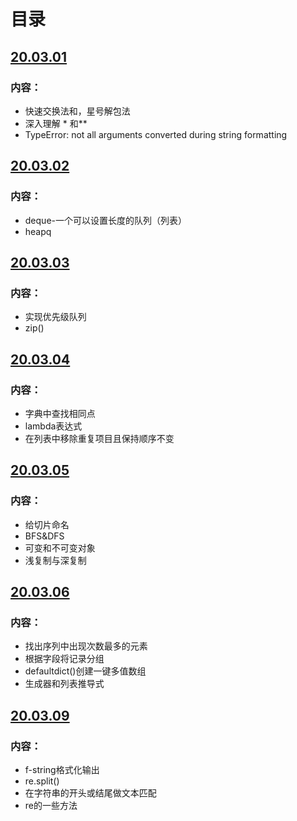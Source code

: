 # 目录

## [20.03.01](./Note/note03.03.01.md)

### 内容：

* 快速交换法和，星号解包法
* 深入理解 * 和**
* TypeError: not all arguments converted during string formatting



## [20.03.02](./Note/note03.03.02.md)

### 内容：

* deque-一个可以设置长度的队列（列表）
* heapq



## [20.03.03](./Note/note03.03.03.md)

### 内容：

* 实现优先级队列
* zip()

## [20.03.04](./Note/note20.03.04.md)

### 内容：

* 字典中查找相同点
* lambda表达式
* 在列表中移除重复项目且保持顺序不变

## [20.03.05](./Note/note20.03.05.md)

### 内容：

* 给切片命名
* BFS&DFS
* 可变和不可变对象
* 浅复制与深复制

## [20.03.06](./Note/note20.03.06.md)

### 内容：

* 找出序列中出现次数最多的元素
* 根据字段将记录分组
* defaultdict()创建一键多值数组
* 生成器和列表推导式

## [20.03.09](./Note/note20.03.09.md)

### 内容：

* f-string格式化输出
* re.split()
* 在字符串的开头或结尾做文本匹配
* re的一些方法
